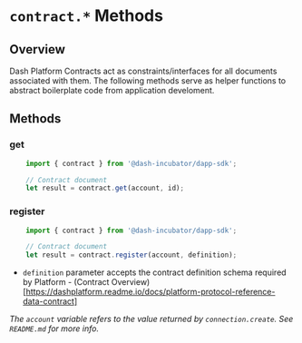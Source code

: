 # `contract.*` Methods

## Overview

Dash Platform Contracts act as constraints/interfaces for all documents associated with them. The following methods serve as helper functions to abstract boilerplate code from application develoment.

## Methods

### get
```js
    import { contract } from '@dash-incubator/dapp-sdk';

    // Contract document
    let result = contract.get(account, id);
```

### register
```js
    import { contract } from '@dash-incubator/dapp-sdk';

    // Contract document
    let result = contract.register(account, definition);
```

- `definition` parameter accepts the contract definition schema required by Platform - (Contract Overview)[https://dashplatform.readme.io/docs/platform-protocol-reference-data-contract]

*The `account` variable refers to the value returned by `connection.create`. See `README.md` for more info.*